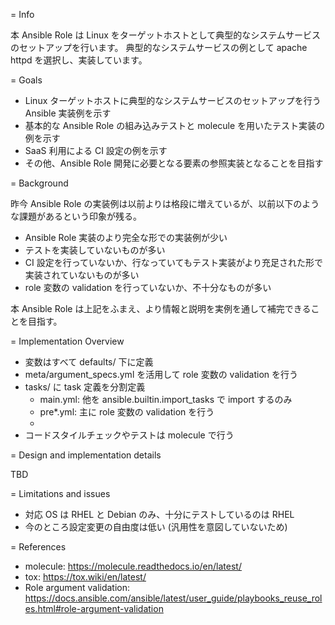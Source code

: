 = Info

本 Ansible Role は Linux をターゲットホストとして典型的なシステムサービスのセットアップを行います。
典型的なシステムサービスの例として apache httpd を選択し、実装しています。

=  Goals

- Linux ターゲットホストに典型的なシステムサービスのセットアップを行う Ansible 実装例を示す
- 基本的な Ansible Role の組み込みテストと molecule を用いたテスト実装の例を示す
- SaaS 利用による CI 設定の例を示す
- その他、Ansible Role 開発に必要となる要素の参照実装となることを目指す

= Background

昨今 Ansible Role の実装例は以前よりは格段に増えているが、以前以下のような課題があるという印象が残る。

- Ansible Role 実装のより完全な形での実装例が少い
- テストを実装していないものが多い
- CI 設定を行っていないか、行なっていてもテスト実装がより充足された形で実装されていないものが多い
- role 変数の validation を行っていないか、不十分なものが多い

本 Ansible Role は上記をふまえ、より情報と説明を実例を通して補完できることを目指す。

= Implementation Overview

- 変数はすべて defaults/ 下に定義
- meta/argument_specs.yml を活用して role 変数の validation を行う
- tasks/ に task 定義を分割定義
  - main.yml: 他を ansible.builtin.import_tasks で import するのみ
  - pre*.yml: 主に role 変数の validation を行う
  - 
- コードスタイルチェックやテストは molecule で行う

= Design and implementation details

TBD

= Limitations and issues

- 対応 OS は RHEL と Debian のみ、十分にテストしているのは RHEL
- 今のところ設定変更の自由度は低い (汎用性を意図していないため)

= References

- molecule: https://molecule.readthedocs.io/en/latest/
- tox: https://tox.wiki/en/latest/
- Role argument validation: https://docs.ansible.com/ansible/latest/user_guide/playbooks_reuse_roles.html#role-argument-validation